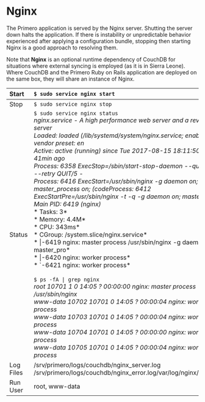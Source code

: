 # Nginx

The Primero application is served by the Nginx server. Shutting the server down halts the application. If there is instability or unpredictable behavior experienced after applying a configuration bundle, stopping then starting Nginx is a good approach to resolving them.

Note that **Nginx** is an optional runtime dependency of CouchDB for situations where external syncing is employed \(as it is in Sierra Leone\). Where CouchDB and the Primero Ruby on Rails application are deployed on the same box, they will share an instance of Nginx.

| Start | `$ sudo service nginx start` |
| :--- | :--- |
| Stop | `$ sudo service nginx stop` |
| Status | `$ sudo service nginx status`<br>*nginx.service - A high performance web server and a reverse proxy server*<br>*Loaded: loaded \(/lib/systemd/system/nginx.service; enabled; vendor preset: en*<br>*Active: active \(running\) since Tue 2017-08-15 18:11:50 UTC; 41min ago*<br>*Process: 6358 ExecStop=/sbin/start-stop-daemon --quiet --stop --retry QUIT/5 -*<br>*Process: 6416 ExecStart=/usr/sbin/nginx -g daemon on; master\_process on; \(codeProcess: 6412 ExecStartPre=/usr/sbin/nginx -t -q -g daemon on; master\_process*<br>*Main PID: 6419 \(nginx\)*<br>*    Tasks: 3*<br>*  Memory: 4.4M*<br>*    CPU: 343ms*<br>*  CGroup: /system.slice/nginx.service*<br>*    \|-6419 nginx: master process /usr/sbin/nginx -g daemon on; master\_pro*<br>*    \|-6420 nginx: worker process*<br>*    \`-6421 nginx: worker process*<br><br>`$ ps -fA \| grep nginx`<br>*root 10701 1 0 14:05 ? 00:00:00 nginx: master process /usr/sbin/nginx*<br>*www-data 10702 10701 0 14:05 ? 00:00:04 nginx: worker process*<br>*www-data 10703 10701 0 14:05 ? 00:00:04 nginx: worker process*<br>*www-data 10704 10701 0 14:05 ? 00:00:00 nginx: worker process*<br>*www-data 10705 10701 0 14:05 ? 00:00:04 nginx: worker process* |
| Log Files | /srv/primero/logs/couchdb/nginx\_server.log<br>/srv/primero/logs/couchdb/nginx\_error.log/var/log/nginx/access.log |
| Run User | root, www-data |



